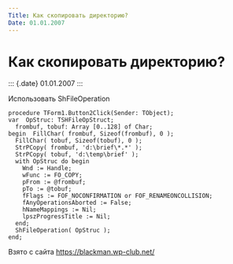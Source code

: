 ```yaml
---
Title: Как скопировать директорию?
Date: 01.01.2007
---
```



Как скопировать директорию?
===========================

::: {.date}
01.01.2007
:::

Использовать ShFileOperation

    procedure TForm1.Button2Click(Sender: TObject);
    var  OpStruc: TSHFileOpStruct;
      frombuf, tobuf: Array [0..128] of Char;
    begin  FillChar( frombuf, Sizeof(frombuf), 0 );
      FillChar( tobuf, Sizeof(tobuf), 0 );
      StrPCopy( frombuf, 'd:\brief\*.*' );
      StrPCopy( tobuf, 'd:\temp\brief' );
      with OpStruc do begin
        Wnd := Handle;
        wFunc := FO_COPY;
        pFrom := @frombuf;
        pTo := @tobuf;
        fFlags := FOF_NOCONFIRMATION or FOF_RENAMEONCOLLISION;
        fAnyOperationsAborted := False;
        hNameMappings := Nil;
        lpszProgressTitle := Nil;
      end;
      ShFileOperation( OpStruc );
    end;

Взято с сайта <https://blackman.wp-club.net/>
